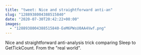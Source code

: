 ```yaml
---
title: "tweet: Nice and straightforward anti-an"
slug: "1288938004388515840"
date: "2020-07-30T20:42:22+00:00"
images:
  - "1288938004388515840-EeM6PWsU0AA4Vwf.png"
---
```

Nice and straightforward anti-analysis trick comparing Sleep to GetTickCount. From the "real world". 